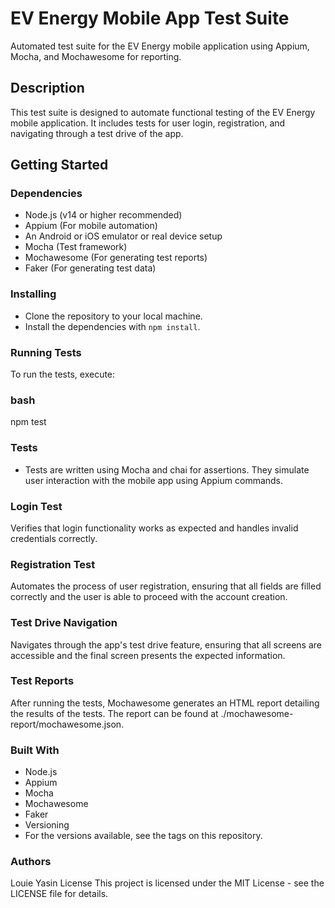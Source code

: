 # EV Energy Mobile App Test Suite

Automated test suite for the EV Energy mobile application using Appium, Mocha, and Mochawesome for reporting.

## Description

This test suite is designed to automate functional testing of the EV Energy mobile application. It includes tests for user login, registration, and navigating through a test drive of the app.

## Getting Started

### Dependencies

- Node.js (v14 or higher recommended)
- Appium (For mobile automation)
- An Android or iOS emulator or real device setup
- Mocha (Test framework)
- Mochawesome (For generating test reports)
- Faker (For generating test data)

### Installing

- Clone the repository to your local machine.
- Install the dependencies with `npm install`.

### Running Tests

To run the tests, execute:

### bash
npm test

### Tests
- Tests are written using Mocha and chai for assertions. They simulate user interaction with the mobile app using Appium commands.

### Login Test
Verifies that login functionality works as expected and handles invalid credentials correctly.

### Registration Test
Automates the process of user registration, ensuring that all fields are filled correctly and the user is able to proceed with the account creation.

### Test Drive Navigation
Navigates through the app's test drive feature, ensuring that all screens are accessible and the final screen presents the expected information.

### Test Reports
After running the tests, Mochawesome generates an HTML report detailing the results of the tests. The report can be found at ./mochawesome-report/mochawesome.json.

### Built With
- Node.js
- Appium
- Mocha
- Mochawesome
- Faker
- Versioning
- For the versions available, see the tags on this repository.

### Authors
Louie Yasin
License
This project is licensed under the MIT License - see the LICENSE file for details.
